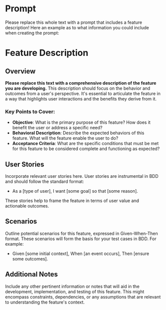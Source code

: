 # Prompt

Please replace this whole text with a prompt that includes a feature description!
Here an example as to what information you could include when creating the prompt:

# Feature Description

## Overview

**Please replace this text with a comprehensive description of the feature you are developing.** This description should focus on the behavior and outcomes from a user's perspective. It's essential to articulate the feature in a way that highlights user interactions and the benefits they derive from it.

### Key Points to Cover:

- **Objective**: What is the primary purpose of this feature? How does it benefit the user or address a specific need?
- **Behavioral Description**: Describe the expected behaviors of this feature. What will the feature enable the user to do?
- **Acceptance Criteria**: What are the specific conditions that must be met for this feature to be considered complete and functioning as expected?

## User Stories

Incorporate relevant user stories here. User stories are instrumental in BDD and should follow the standard format:

- As a [type of user], I want [some goal] so that [some reason].

These stories help to frame the feature in terms of user value and actionable outcomes.

## Scenarios

Outline potential scenarios for this feature, expressed in Given-When-Then format. These scenarios will form the basis for your test cases in BDD. For example:

- Given [some initial context], 
  When [an event occurs], 
  Then [ensure some outcomes].

## Additional Notes

Include any other pertinent information or notes that will aid in the development, implementation, and testing of this feature. This might encompass constraints, dependencies, or any assumptions that are relevant to understanding the feature's context.

